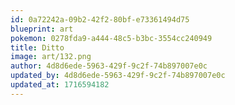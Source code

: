 ```yaml
---
id: 0a72242a-09b2-42f2-80bf-e73361494d75
blueprint: art
pokemon: 0278fda9-a444-48c5-b3bc-3554cc240949
title: Ditto
image: art/132.png
author: 4d8d6ede-5963-429f-9c2f-74b897007e0c
updated_by: 4d8d6ede-5963-429f-9c2f-74b897007e0c
updated_at: 1716594182
---
```

